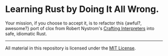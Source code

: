 # Learning Rust by Doing It All Wrong.

Your mission, if you choose to accept it, is to refactor this {awful?, awesome?} port of clox from Robert Nystrom's [Crafting Interpreters](http://www.craftinginterpreters.com/) into safe, idiomatic Rust.

----
All material in this repository is licensed under the [MIT License](https://spdx.org/licenses/MIT.html).

